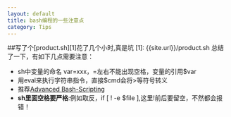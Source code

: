 ```yaml
---
layout: default
title: bash编程的一些注意点
category: Tips
---
```

##写了个[product.sh][1]花了几个小时,真是坑
[1]: {{site.url}}/product.sh
总结了一下，有如下几点需要注意：

+ sh中变量的命名 var=xxx，=左右不能出现空格，变量的引用$var
+ 用eval来执行字符串指令，直接$cmd会将\>等符号转义
+ 推荐[Advanced Bash-Scripting](http://tldp.org/LDP/abs/html/)
+ **sh里面空格要严格**:例如取反，if \[ ! -e $file \],这里!前后要留空，不然都会报错！
